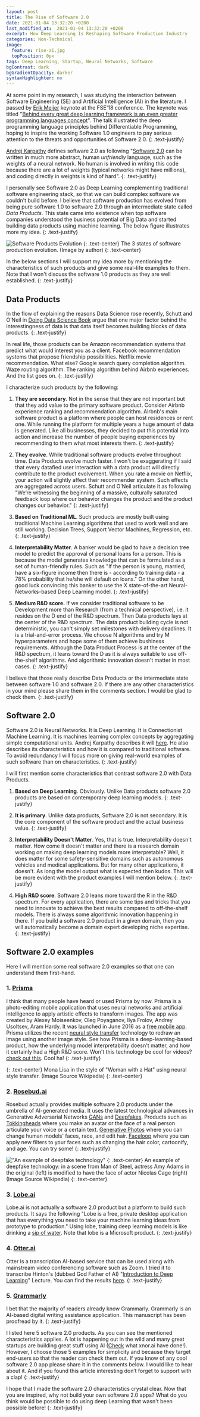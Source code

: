 ```yaml
---
layout: post
title: The Rise of Software 2.0
date: 2021-01-04 13:32:20 +0200
last_modified_at:  2021-01-04 13:32:20 +0200
excerpt: How Deep Learning Is Reshaping Software Production Industry
categories: Non-Technical 
image:
  feature: rise-ai.jpg
  topPosition: 0px
tags: Deep Learning, Startup, Neural Networks, Software
bgContrast: dark
bgGradientOpacity: darker
syntaxHighlighter: no
---
```


At some point in my research, I was studying the interaction between Software Engineering (SE) and Artificial Intelligence (AI) in the literature. I passed by [Erik Meijer](https://www.linkedin.com/in/erikmeijer1/) keynote at the FSE'18 conference. The keynote was titled "[Behind every great deep learning framework is an even greater programming languages concept](https://dl.acm.org/doi/abs/10.1145/3236024.3280855)". The talk illustrated the deep programming language principles behind Differentiable Programming, hoping to inspire the working Software 1.0 engineers to pay serious attention to the threats and opportunities of Software 2.0.
{: .text-justify}

[Andrej Karpathy](https://medium.com/@karpathy) defines software 2.0 as following "[Software 2.0](https://medium.com/@karpathy/software-2-0-a64152b37c35) can be written in much more abstract, human *unfriendly* language, such as the weights of a neural network. No human is involved in writing this code because there are a lot of weights (typical networks might have millions), and coding directly in weights is kind of hard".
{: .text-justify}

I personally see Software 2.0 as Deep Learning complementing traditional software engineering stack, so that we can build complex software we couldn't build before. I believe that software production has evolved from being pure software 1.0 to software 2.0 through an intermediate state called *Data Products*. This state came into existence when top software companies understood the business potential of Big Data and started building data products using machine learning. The below figure illustrates more my idea.
{: .text-justify}

![Software Products Evolution](../assets/img/s1tos2.png)
{: .text-center}
The 3 states of software production evolution. (Image by author)
{: .text-center}

In the below sections I will support my idea more by mentioning the characteristics of such products and give some real-life examples to them. Note that I won't discuss the software 1.0 products as they are well established.
{: .text-justify}

## Data Products

In the flow of explaining the reasons Data Science rose recently, Schutt and  O’Neil in [Doing Data Science Book](https://www.oreilly.com/library/view/doing-data-science/9781449363871/) argue that one major factor behind the interestingness of data is that data itself becomes building blocks of data products.
{: .text-justify}

In real life, those products can be Amazon recommendation systems that predict what would interest you as a client. Facebook recommendation systems that propose friendship possibilities. Netflix movie recommendation. What else? Google search query completion algorithm. Waze routing algorithm. The ranking algorithm behind Airbnb experiences. And the list goes on.
{: .text-justify}

I characterize such products by the following:

1. **They are secondary**. Not in the sense that they are not important but that they add value to the primary software product. Consider Airbnb experience ranking and recommendation algorithm. Airbnb's main software product is a platform where people can host residences or rent one. While running the platform for multiple years a huge amount of data is generated. Like all businesses, they decided to put this potential into action and increase the number of people buying experiences by recommending to them what most interests them.
{: .text-justify}

2. **They evolve**. While traditional software products evolve throughout time. Data Products evolve much faster. I won't be exaggerating if I said that every datafied user interaction with a data product will directly contribute to the product evolvement. When you rate a movie on Netflix, your action will slightly affect their recommender system. Such effects are aggregated across users. Schutt and O’Neil articulate it as following "We’re witnessing the beginning of a massive, culturally saturated feedback loop where our behavior changes the product and the product changes our behavior."
{: .text-justify}

3. **Based on Traditional ML**. Such products are mostly built using traditional Machine Learning algorithms that used to work well and are still working. Decision Trees, Support Vector Machines, Regression, etc.
{: .text-justify}

4. **Interpretability Matter**. A banker would be glad to have a decision tree model to predict the approval of personal loans for a person. This is because the model generates knowledge that can be formulated as a set of human-friendly rules. Such as "If the person is young, married, have a six-figure income then there is - according to training data - a 78% probability that he/she will default on loans." On the other hand, good luck convincing this banker to use the X state-of-the-art Neural-Networks-based Deep Learning model.
{: .text-justify}

5. **Medium R&D score.** If we consider traditional software to be Development more than Research (from a technical perspective), i.e. it resides on the D end of the R&D spectrum. Then Data products lays at the center of the R&D spectrum. The data product building cycle is not deterministic, you can't simply set milestones with delivery deadlines. It is a trial-and-error process. We choose N algorithms and try M hyperparameters and hope some of them achieve bushiness requirements. Although the Data Product Process is at the center of the R&D spectrum, it leans toward the D as it is always suitable to use off-the-shelf algorithms. And algorithmic innovation doesn't matter in most cases.
{: .text-justify}

I believe that those really describe Data Products or the intermediate state between software 1.0 and software 2.0. If there are any other characteristics in your mind please share them in the comments section. I would be glad to check them.
{: .text-justify}

## Software 2.0

Software 2.0 is Neural Networks. It is Deep Learning. It is Connectionist Machine Learning. It is machines learning complex concepts by aggregating simple computational units. Andrej Karpathy describes it will [here](https://medium.com/@karpathy/software-2-0-a64152b37c35). He also describes its characteristics and how it is compared to traditional software. To avoid redundancy I will focus more on giving real-world examples of such software than on characteristics.
{: .text-justify}

I will first mention some characteristics that contrast software 2.0 with Data Products.

1. **Based on Deep Learning**. Obviously. Unlike Data products software 2.0 products are based on contemporary deep learning models.
{: .text-justify}

2. **It is primary**. Unlike data products, Software 2.0 is not secondary. It is the core component of the software product and the actual business value.
{: .text-justify}

3. **Interpretability Doesn't Matter**. Yes, that is true. Interpretability doesn't matter. How come it doesn't matter and there is a research domain working on making deep learning models more interpretable? Well, it does matter for some safety-sensitive domains such as autonomous vehicles and medical applications. But for many other applications, it doesn't. As long the model output what is expected then kudos. This will be more evident with the product examples I will mention below.
{: .text-justify}

4. **High R&D score**. Software 2.0 leans more toward the R in the R&D spectrum. For every application, there are some tips and tricks that you need to innovate to achieve the best results compared to off-the-shelf models. There is always some algorithmic innovation happening in there. If you build a software 2.0 product in a given domain, then you will automatically become a domain expert developing niche expertise.
{: .text-justify}

## Software 2.0 examples

Here I will mention some real software 2.0 examples so that one can understand them first-hand.

### 1. [Prisma](https://prisma-ai.com/)

I think that many people have heard or used Prisma by now. Prisma is a photo-editing mobile application that uses neural networks and artificial intelligence to apply artistic effects to transform images. The app was created by Alexey Moiseenkov, Oleg Poyaganov, Ilya Frolov, Andrey Usoltsev, Aram Hardy. It was launched in June 2016 as a [free mobile app](https://en.wikipedia.org/wiki/Prisma_(app)). Prisma utilizes the recent [neural style transfer](https://en.wikipedia.org/wiki/Neural_Style_Transfer) technology to redraw an image using another image style. See how Prisma is a deep-learning-based product, how the underlying model interpretability doesn't matter, and how it certainly had a High R&D score. Won't this technology be cool for videos? [check out this](https://www.youtube.com/watch?v=Uxax5EKg0zA). Cool ha!
{: .text-justify}

<div class="img img--fullContainer img--14xLeading" style="background-image: url({{ site.baseurl_posts_img }}mona_style.jpg);"></div>
{: .text-center}
Mona Lisa in the style of "Woman with a Hat" using neural style transfer. (Image Source Wikipedia)
{: .text-center}

### 2. [Rosebud.ai](https://www.rosebud.ai/)

Rosebud actually provides multiple software 2.0 products under the umbrella of AI-generated media. It uses the latest technological advances in Generative Adversarial Networks [GANs](https://en.wikipedia.org/wiki/Generative_adversarial_network) and [Deepfakes](https://en.wikipedia.org/wiki/Deepfake). Products such as [Tokkingheads](https://tokkingheads.com/) where you make an avatar or the face of a real person articulate your voice or a certain text. [Generative Photos](https://app.generative.photos/) where you can change human models' faces, race, and edit hair. [Faceloop](https://www.rosebud.ai/faceloop) where you can apply new filters to your faces such as changing the hair color, cartoonify, and age. You can try some!
{: .text-justify}

!["An example of deepfake technology"](./asets/img/../../../assets/img/amy_cage_deepfake.gif)
{: .text-center}
An example of deepfake technology: in a scene from Man of Steel, actress Amy Adams in the original (left)
is modified to have the face of actor Nicolas Cage (right) (Image Source Wikipedia)
{: .text-center}

### 3. [Lobe.ai](https://lobe.ai/)

Lobe.ai is not actually a software 2.0 product but a platform to build such products. It says the following "Lobe is a free, private desktop application that has everything you need to take your machine learning ideas from prototype to production." Using lobe, training deep learning models is like drinking a [sip of water](https://youtu.be/Mdcw3Sb98DA). Note that lobe is a Microsoft product.
{: .text-justify}

### 4. [Otter.ai](https://otter.ai)

Otter is a transcription AI-based service that can be used along with mainstream video conferencing software such as Zoom. I tried it to transcribe Hinton's (dubbed God Father of AI) "[Introduction to Deep Learning](https://www.youtube.com/watch?v=GJdWESd543Y)" Lecture. You can find the results [here](https://otter.ai/u/NWloZiFOHD1YdjOvsvvqzZzKZJY).
{: .text-justify}

### 5. [Grammarly](https://app.grammarly.com/)

I bet that the majority of readers already know Grammarly. Grammarly is an AI-based digital writing assistance application. This manuscript has been proofread by it.
{: .text-justify}

I listed here 5 software 2.0 products. As you can see the mentioned characteristics applies. A lot is happening out in the wild and many great startups are building great stuff using AI ([Check](https://www.businesswire.com/news/home/20190213005463/en/Xnor.ai-Unveils-First-Battery-free-Solar-AI-Technology-Enabling-a-New-Wave-of-Edge-AI-Computing) what xnor.ai have done!). However, I choose those 5 examples for simplicity and because they target end-users so that the reader can check them out. If you know of any cool software 2.0 app please share it in the comments below. I would like to hear about it. And if you found this article interesting don’t forget to support with a clap!
{: .text-justify}

I hope that I made the software 2.0 characteristics crystal clear. Now that you are inspired, why not build your own software 2.0 apps? What do you think would be possible to do using deep Learning that wasn't been possible before!
{: .text-justify}
